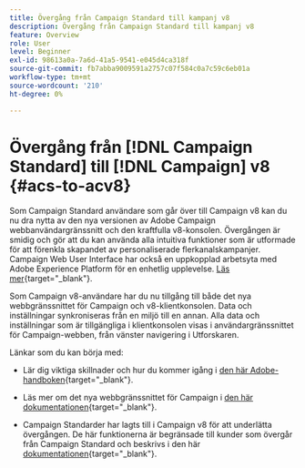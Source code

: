 ```yaml
---
title: Övergång från Campaign Standard till kampanj v8
description: Övergång från Campaign Standard till kampanj v8
feature: Overview
role: User
level: Beginner
exl-id: 98613a0a-7a6d-41a5-9541-e045d4ca318f
source-git-commit: fb7abba9009591a2757c07f584c0a7c59c6eb01a
workflow-type: tm+mt
source-wordcount: '210'
ht-degree: 0%

---
```


# Övergång från [!DNL Campaign Standard] till [!DNL Campaign] v8 {#acs-to-acv8}

Som Campaign Standard användare som går över till Campaign v8 kan du nu dra nytta av den nya versionen av Adobe Campaign webbanvändargränssnitt och den kraftfulla v8-konsolen. Övergången är smidig och gör att du kan använda alla intuitiva funktioner som är utformade för att förenkla skapandet av personaliserade flerkanalskampanjer. Campaign Web User Interface har också en uppkopplad arbetsyta med Adobe Experience Platform för en enhetlig upplevelse. [Läs mer](https://experienceleague.adobe.com/en/docs/campaign-web/v8/start/acs-migration){target="_blank"}.

Som Campaign v8-användare har du nu tillgång till både det nya webbgränssnittet för Campaign och v8-klientkonsolen. Data och inställningar synkroniseras från en miljö till en annan. Alla data och inställningar som är tillgängliga i klientkonsolen visas i användargränssnittet för Campaign-webben, från vänster navigering i Utforskaren.

Länkar som du kan börja med:

* Lär dig viktiga skillnader och hur du kommer igång i [den här Adobe-handboken](https://experienceleague.adobe.com/en/docs/campaign-web/acs-to-ac/home){target="_blank"}.

* Läs mer om det nya webbgränssnittet för Campaign i [den här dokumentationen](https://experienceleague.adobe.com/docs/campaign-web/v8/campaign-web-home.html){target="_blank"}.

* Campaign Standarder har lagts till i Campaign v8 för att underlätta övergången. De här funktionerna är begränsade till kunder som övergår från Campaign Standard och beskrivs i den här [dokumentationen](https://experienceleague.adobe.com/en/docs/experience-cloud/campaign/campaign-standard-migration-home){target="_blank"}.

